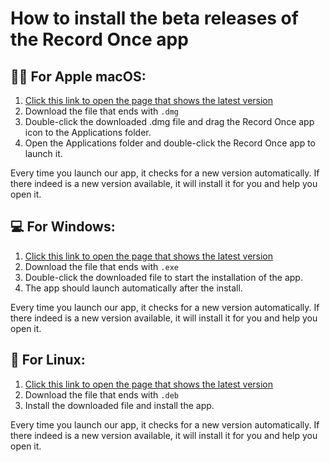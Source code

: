 # How to install the beta releases of the Record Once app

## 👩‍💻 For Apple macOS:
1. [Click this link to open the page that shows the latest version](https://github.com/recordonce/app-beta/releases/latest)
2. Download the file that ends with `.dmg`
3. Double-click the downloaded .dmg file and drag the Record Once app icon to the Applications folder.
4. Open the Applications folder and double-click the Record Once app to launch it.

Every time you launch our app, it checks for a new version automatically. If there indeed is a new version available, it will install it for you and help you open it.

## 💻 For Windows:
1. [Click this link to open the page that shows the latest version](https://github.com/recordonce/app-beta/releases/latest)
2. Download the file that ends with `.exe`
3. Double-click the downloaded file to start the installation of the app.
4. The app should launch automatically after the install.

Every time you launch our app, it checks for a new version automatically. If there indeed is a new version available, it will install it for you and help you open it.

## 🐧 For Linux:
1. [Click this link to open the page that shows the latest version](https://github.com/recordonce/app-beta/releases/latest)
2. Download the file that ends with `.deb`
3. Install the downloaded file and install the app.

Every time you launch our app, it checks for a new version automatically. If there indeed is a new version available, it will install it for you and help you open it.
